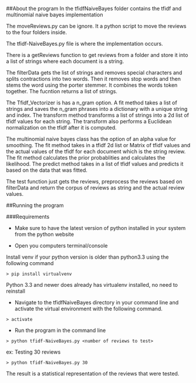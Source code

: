##About the program
In the tfidfNaiveBayes folder contains the tfidf and multinomial naive bayes implementation

The moveReviews.py can be ignore. It a python script to move the reviews to the four folders inside.

The tfidf-NaiveBayes.py file is where the implementation occurs. 

There is a getReviews function to get reviews from a folder and store it into a list of strings
where each document is a string.

The filterData gets the list of strings and removes special characters and splits contractions into
two words. Then it removes stop words and then stems the word using the porter stemmer. It combines
the words token together. The fucntion returns a list of strings.

The Tfidf_Vectorizer is has a n_gram option. A fit method takes a list of strings and saves the
n_gram phrases into a dictionary with a unique string and index. The transform method transforms
a list of strings into a 2d list of tfidf values for each string. The transform also performs a
Euclidean normalization on the tfidf after it is computed. 

The multinomial naive bayes class has the option of an alpha value for smoothing. The fit method takes
in a tfidf 2d list or Matrix of tfidf values and the actual values of the tfidf for each document
which is the string review. The fit method calculates the prior probablities and calculates the
likelihood. The predict method takes in a list of tfidf values and predicts it based on the data
that was fitted.

The test function just gets the reviews, preprocess the reviews based on filterData and return the
corpus of reviews as string and the actual review values.

##Running the program

###Requirements
- Make sure to have the latest version of python installed in your system from the python website


- Open you computers terminal/console

Install venv if your python version is older than python3.3 using the following command
```buildoutcfg
> pip install virtualvenv
```

Python 3.3 and newer does already has virtualenv installed, no need to reinstall

- Navigate to the tfidfNaiveBayes directory in your command line and activate the virtual environment with the 
following command.
```buildoutcfg
> activate
```

- Run the program in the command line
```buildoutcfg
> python tfidf-NaiveBayes.py <number of reviews to test>
```

ex: Testing 30 reviews
```buildoutcfg
> python tfidf-NaiveBayes.py 30
```
The result is a statistical representation of the reviews that were tested.

